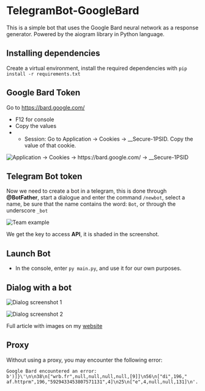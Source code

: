 # TelegramBot-GoogleBard
This is a simple bot that uses the Google Bard neural network as a response generator. Powered by the aiogram library in Python language.
## Installing dependencies
Create a virtual environment, install the required dependencies with `pip install -r requirements.txt`

## Google Bard Token
Go to https://bard.google.com/
- F12 for console
- Copy the values
- - Session: Go to Application → Cookies → __Secure-1PSID. Copy the value of that cookie.

![Application -> Cookies -> https://bard.google.com/ -> __Secure-1PSID](https://proghunter.ru/media/images/uploads/2023/05/14/568cbb5eca-uploaded-image.png) 

## Telegram Bot token

Now we need to create a bot in a telegram, this is done through **@BotFather**, start a dialogue and enter the command `/newbot`, select a name, be sure that the name contains the word: `Bot`, or through the underscore `_bot`

![Team example](https://proghunter.ru/media/images/uploads/2023/02/09/edaeddbca3-uploaded-image.jpg)

We get the key to access **API**, it is shaded in the screenshot.

## Launch Bot

- In the console, enter `py main.py`, and use it for our own purposes.

## Dialog with a bot

![Dialog screenshot 1](https://proghunter.ru/media/images/uploads/2023/05/14/256ffa2248-uploaded-image.png) 

![Dialog screenshot 2](https://proghunter.ru/media/images/uploads/2023/05/14/7709de8995-uploaded-image.png) 

Full article with images on my [website](https://proghunter.ru/articles/python-bot-powered-by-google-bard-neural-network-for-telegram)

## Proxy 

Without using a proxy, you may encounter the following error:

```
Google Bard encountered an error: b')]}\'\n\n38\n["wrb.fr",null,null,null,null,[9]]\n56\n["di",196," af.httprm",196,"5929433453807571131",4]\n25\n["e",4,null,null,131]\n'.
```
